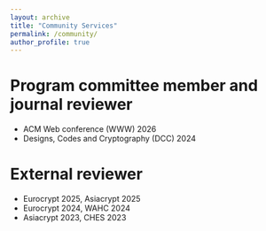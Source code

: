 ```yaml
---
layout: archive
title: "Community Services"
permalink: /community/
author_profile: true
---
```

Program committee member and journal reviewer
======
- ACM Web conference (WWW) 2026
- Designs, Codes and Cryptography (DCC) 2024

External reviewer
======
- Eurocrypt 2025, Asiacrypt 2025
- Eurocrypt 2024, WAHC 2024
- Asiacrypt 2023, CHES 2023